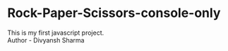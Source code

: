 # Rock-Paper-Scissors-console-only
This is my first javascript project.
<br>
Author - Divyansh Sharma
